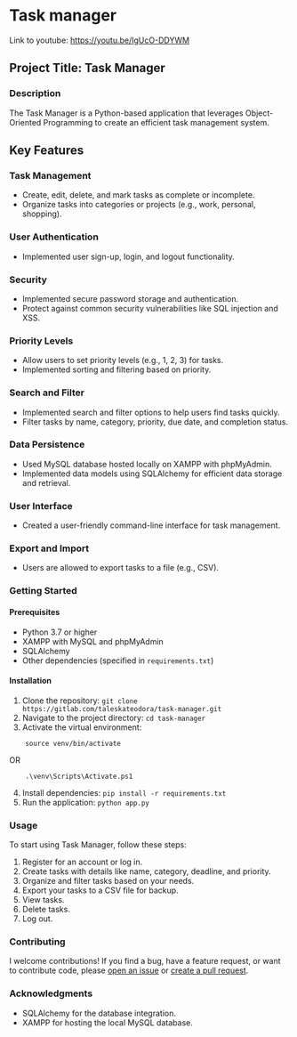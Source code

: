 # Task manager

Link to youtube: https://youtu.be/IgUcO-DDYWM

## Project Title: Task Manager

### Description

The Task Manager is a Python-based application that leverages Object-Oriented Programming to create an efficient task management system.

## Key Features

### Task Management

- Create, edit, delete, and mark tasks as complete or incomplete.
- Organize tasks into categories or projects (e.g., work, personal, shopping).

### User Authentication

- Implemented user sign-up, login, and logout functionality.

### Security

- Implemented secure password storage and authentication.
- Protect against common security vulnerabilities like SQL injection and XSS.

### Priority Levels

- Allow users to set priority levels (e.g., 1, 2, 3) for tasks.
- Implemented sorting and filtering based on priority.

### Search and Filter

- Implemented search and filter options to help users find tasks quickly.
- Filter tasks by name, category, priority, due date, and completion status.

### Data Persistence

- Used MySQL database hosted locally on XAMPP with phpMyAdmin.
- Implemented data models using SQLAlchemy for efficient data storage and retrieval.

### User Interface

- Created a user-friendly command-line interface for task management.

### Export and Import

- Users are allowed to export tasks to a file (e.g., CSV).

### Getting Started

#### Prerequisites

- Python 3.7 or higher
- XAMPP with MySQL and phpMyAdmin
- SQLAlchemy
- Other dependencies (specified in `requirements.txt`)

#### Installation

1. Clone the repository: `git clone https://gitlab.com/taleskateodora/task-manager.git`
2. Navigate to the project directory: `cd task-manager`
3. Activate the virtual environment:
```
    source venv/bin/activate
```
OR
```
    .\venv\Scripts\Activate.ps1
```
4. Install dependencies: `pip install -r requirements.txt`
5. Run the application: `python app.py`

### Usage

To start using Task Manager, follow these steps:

1. Register for an account or log in.
2. Create tasks with details like name, category, deadline, and priority.
3. Organize and filter tasks based on your needs.
4. Export your tasks to a CSV file for backup.
5. View tasks.
6. Delete tasks.
7. Log out.

### Contributing

I welcome contributions! If you find a bug, have a feature request, or want to contribute code, please [open an issue](https://github.com/taleskateodora/task-manager/issues) or [create a pull request](https://github.com/taleskateodora/task-manager/pulls).

### Acknowledgments

- SQLAlchemy for the database integration.
- XAMPP for hosting the local MySQL database.
